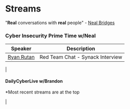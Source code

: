 # Streams

"**Real** conversations with **real** people" - [Neal Bridges](https://www.linkedin.com/in/nealbridges)

### Cyber Insecurity Prime Time w/Neal

|Speaker| Description|
|-------|-----------------|
|[Ryan Rutan](https://www.ryanrutan.com/)| Red Team Chat - Synack Interview|
|

####  DailyCyberLive w/Brandon
*Most recent streams are at the top 

|

